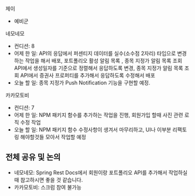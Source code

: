
제이
- 예비군

네모네모
- 컨디션: 8
- 어제 한 일: API의 응답에서 퍼센티지 데이터를 실수(소수점 2자리) 타입으로 변경하는 작업을 해서 배포, 포트폴리오 활성 알림 목록 , 종목 지정가 알림 목록 조회 API에서 생성일자를 기준으로 정렬해서 응답하도록 변경, 종목 지정가 알림 목록 조회 API에서 증권사 프로퍼티를 추가해서 응답하도록 수정해서 배포 
- 오늘 할 일: 종목 지정가 Push Notification 기능을 구현할 예정.

카카모토비
- 컨디션: 7
- 어제 한 일: NPM 패키지 함수를 추가하는 작업을 진행, 회원가입 할때 사진 관련 로직 수정 작업 
- 오늘 할 일: NPM 패키지 함수 수정사항이 생겨서 마무리하고, UI나 이부분 리팩토링 해야할것들 모아서 작업할 예정

## 전체 공유 및 논의
- 네모네모: Spring Rest Docs에서 회원이랑 포트폴리오 API를 추가해서 작업하실때 참고하시면 좋을 것 같습니다.
- 카카모토비: 스크럼 참여 불가능
